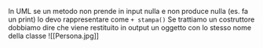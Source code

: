 In UML se un metodo non prende in input nulla e non produce nulla (es. fa un print) lo devo rappresentare come `+ stampa()`
Se trattiamo un costruttore dobbiamo dire che viene restituito in output un oggetto con lo stesso nome della classe
![[Persona.jpg]]
